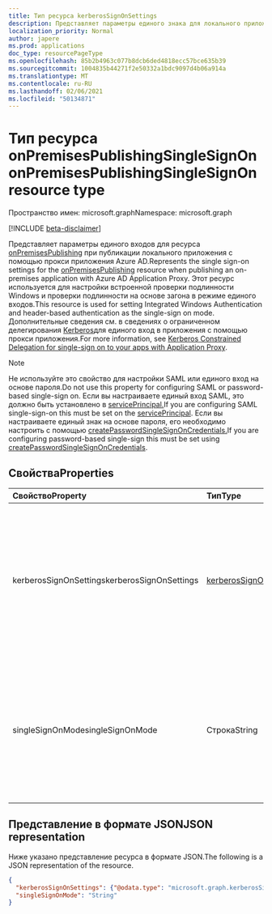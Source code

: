 ```yaml
---
title: Тип ресурса kerberosSignOnSettings
description: Представляет параметры единого знака для локального приложения, опубликованного через прокси-сервер приложения.
localization_priority: Normal
author: japere
ms.prod: applications
doc_type: resourcePageType
ms.openlocfilehash: 85b2b4963c077b8dcb6ded4818ecc57bce635b39
ms.sourcegitcommit: 1004835b44271f2e50332a1bdc9097d4b06a914a
ms.translationtype: MT
ms.contentlocale: ru-RU
ms.lasthandoff: 02/06/2021
ms.locfileid: "50134871"
---
```

# <a name="onpremisespublishingsinglesignon-resource-type"></a><span data-ttu-id="a6935-103">Тип ресурса onPremisesPublishingSingleSignOn</span><span class="sxs-lookup"><span data-stu-id="a6935-103">onPremisesPublishingSingleSignOn resource type</span></span>

<span data-ttu-id="a6935-104">Пространство имен: microsoft.graph</span><span class="sxs-lookup"><span data-stu-id="a6935-104">Namespace: microsoft.graph</span></span>

[!INCLUDE [beta-disclaimer](../../includes/beta-disclaimer.md)]

<span data-ttu-id="a6935-105">Представляет параметры единого входов для ресурса [onPremisesPublishing](onpremisespublishing.md) при публикации локального приложения с помощью прокси приложения Azure AD.</span><span class="sxs-lookup"><span data-stu-id="a6935-105">Represents the single sign-on settings for the [onPremisesPublishing](onpremisespublishing.md) resource when publishing an on-premises application with Azure AD Application Proxy.</span></span> <span data-ttu-id="a6935-106">Этот ресурс используется для настройки встроенной проверки подлинности Windows и проверки подлинности на основе загона в режиме единого входов.</span><span class="sxs-lookup"><span data-stu-id="a6935-106">This resource is used for setting Integrated Windows Authentication and header-based authentication as the single-sign on mode.</span></span> <span data-ttu-id="a6935-107">Дополнительные сведения см. в сведениях о ограниченном делегирования [Kerberos](/azure/active-directory/manage-apps/application-proxy-configure-single-sign-on-with-kcd)для единого вход в приложения с помощью прокси приложения.</span><span class="sxs-lookup"><span data-stu-id="a6935-107">For more information, see [Kerberos Constrained Delegation for single-sign on to your apps with Application Proxy](/azure/active-directory/manage-apps/application-proxy-configure-single-sign-on-with-kcd).</span></span>

>[!NOTE]
><span data-ttu-id="a6935-108">Не используйте это свойство для настройки SAML или единого вход на основе пароля.</span><span class="sxs-lookup"><span data-stu-id="a6935-108">Do not use this property for configuring SAML or password-based single-sign on.</span></span> <span data-ttu-id="a6935-109">Если вы настраиваете единый вход SAML, это должно быть установлено в [servicePrincipal.](serviceprincipal.md)</span><span class="sxs-lookup"><span data-stu-id="a6935-109">If you are configuring SAML single-sign-on this must be set on the [servicePrincipal](serviceprincipal.md).</span></span>
<span data-ttu-id="a6935-110">Если вы настраиваете единый знак на основе пароля, его необходимо настроить с помощью [createPasswordSingleSignOnCredentials.](../api/serviceprincipal-createpasswordsinglesignoncredentials.md)</span><span class="sxs-lookup"><span data-stu-id="a6935-110">If you are configuring password-based single-sign this must be set using [createPasswordSingleSignOnCredentials](../api/serviceprincipal-createpasswordsinglesignoncredentials.md).</span></span>

## <a name="properties"></a><span data-ttu-id="a6935-111">Свойства</span><span class="sxs-lookup"><span data-stu-id="a6935-111">Properties</span></span>

| <span data-ttu-id="a6935-112">Свойство</span><span class="sxs-lookup"><span data-stu-id="a6935-112">Property</span></span>     | <span data-ttu-id="a6935-113">Тип</span><span class="sxs-lookup"><span data-stu-id="a6935-113">Type</span></span>        | <span data-ttu-id="a6935-114">Описание</span><span class="sxs-lookup"><span data-stu-id="a6935-114">Description</span></span> |
|:-------------|:------------|:------------|
|<span data-ttu-id="a6935-115">kerberosSignOnSettings</span><span class="sxs-lookup"><span data-stu-id="a6935-115">kerberosSignOnSettings</span></span>| [<span data-ttu-id="a6935-116">kerberosSignOnSettings</span><span class="sxs-lookup"><span data-stu-id="a6935-116">kerberosSignOnSettings</span></span>](kerberossignonsettings.md)| <span data-ttu-id="a6935-117">Параметры ограниченного делегирования Kerberos для приложений, которые используют встроенную проверку подлинности окон.</span><span class="sxs-lookup"><span data-stu-id="a6935-117">The Kerberos Constrained Delegation settings for applications that use Integrated Window Authentication.</span></span> |
|<span data-ttu-id="a6935-118">singleSignOnMode</span><span class="sxs-lookup"><span data-stu-id="a6935-118">singleSignOnMode</span></span>|<span data-ttu-id="a6935-119">Строка</span><span class="sxs-lookup"><span data-stu-id="a6935-119">String</span></span>| <span data-ttu-id="a6935-120">Предпочтительный режим единого входов для приложения.</span><span class="sxs-lookup"><span data-stu-id="a6935-120">The preferred single-sign on mode for the application.</span></span> <span data-ttu-id="a6935-121">Возможные значения: `none`, `onPremisesKerberos`, `headerBased`.</span><span class="sxs-lookup"><span data-stu-id="a6935-121">Possible values are: `none`, `onPremisesKerberos`, `headerBased`.</span></span>|

## <a name="json-representation"></a><span data-ttu-id="a6935-122">Представление в формате JSON</span><span class="sxs-lookup"><span data-stu-id="a6935-122">JSON representation</span></span>

<span data-ttu-id="a6935-123">Ниже указано представление ресурса в формате JSON.</span><span class="sxs-lookup"><span data-stu-id="a6935-123">The following is a JSON representation of the resource.</span></span>

<!-- {
  "blockType": "resource",
  "optionalProperties": [

  ],
  "@odata.type": "microsoft.graph.onPremisesPublishingSingleSignOn",
  "baseType": null
}-->

```json
{
  "kerberosSignOnSettings": {"@odata.type": "microsoft.graph.kerberosSignOnSettings"},
  "singleSignOnMode": "String"
}
```

<!-- uuid: 16cd6b66-4b1a-43a1-adaf-3a886856ed98
2019-02-04 14:57:30 UTC -->
<!-- {
  "type": "#page.annotation",
  "description": "onPremisesPublishingSingleSignOn resource",
  "keywords": "",
  "section": "documentation",
  "tocPath": ""
}-->
